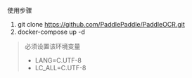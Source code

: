 使用步骤
1. git clone https://github.com/PaddlePaddle/PaddleOCR.git
2. docker-compose up -d
> 必须设置该环境变量
> - LANG=C.UTF-8
> - LC_ALL=C.UTF-8